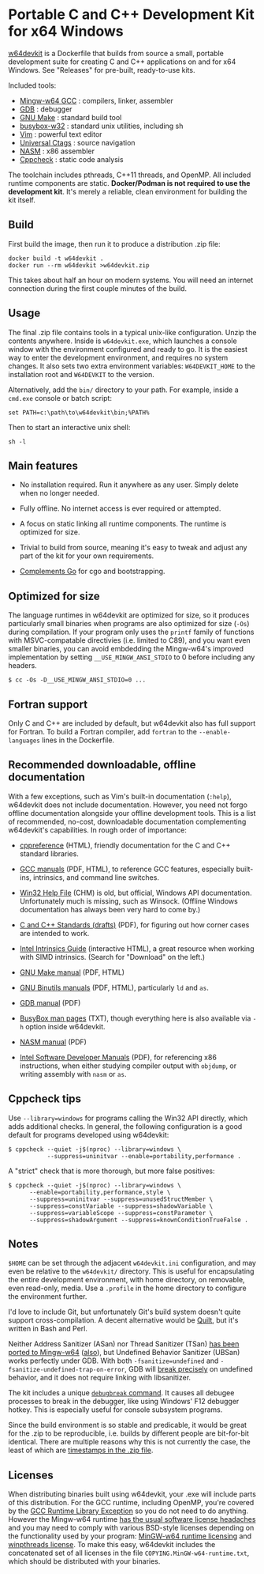 # Portable C and C++ Development Kit for x64 Windows

[w64devkit][] is a Dockerfile that builds from source a small, portable
development suite for creating C and C++ applications on and for x64
Windows. See "Releases" for pre-built, ready-to-use kits.

Included tools:

* [Mingw-w64 GCC][w64] : compilers, linker, assembler
* [GDB][gdb] : debugger
* [GNU Make][make] : standard build tool
* [busybox-w32][bb] : standard unix utilities, including sh
* [Vim][vim] : powerful text editor
* [Universal Ctags][ctags] : source navigation
* [NASM][nasm] : x86 assembler
* [Cppcheck][cppcheck] : static code analysis

The toolchain includes pthreads, C++11 threads, and OpenMP. All included
runtime components are static. **Docker/Podman is not required to use the
development kit**. It's merely a reliable, clean environment for building
the kit itself.

## Build

First build the image, then run it to produce a distribution .zip file:

    docker build -t w64devkit .
    docker run --rm w64devkit >w64devkit.zip

This takes about half an hour on modern systems. You will need an
internet connection during the first couple minutes of the build.

## Usage

The final .zip file contains tools in a typical unix-like configuration.
Unzip the contents anywhere. Inside is `w64devkit.exe`, which launches a
console window with the environment configured and ready to go. It is the
easiest way to enter the development environment, and requires no system
changes. It also sets two extra environment variables: `W64DEVKIT_HOME` to
the installation root and `W64DEVKIT` to the version.

Alternatively, add the `bin/` directory to your path. For example, inside
a `cmd.exe` console or batch script:

    set PATH=c:\path\to\w64devkit\bin;%PATH%

Then to start an interactive unix shell:

    sh -l

## Main features

* No installation required. Run it anywhere as any user. Simply delete
  when no longer needed.

* Fully offline. No internet access is ever required or attempted.

* A focus on static linking all runtime components. The runtime is
  optimized for size.

* Trivial to build from source, meaning it's easy to tweak and adjust any
  part of the kit for your own requirements.

* [Complements Go](https://nullprogram.com/blog/2021/06/29/) for cgo and
  bootstrapping.

## Optimized for size

The language runtimes in w64devkit are optimized for size, so it produces
particularly small binaries when programs are also optimized for size
(`-Os`) during compilation. If your program only uses the `printf` family
of functions with MSVC-compatable directivies (i.e. limited to C89), and
you want even smaller binaries, you can avoid embdedding the Mingw-w64's
improved implementation by setting `__USE_MINGW_ANSI_STDIO` to 0 before
including any headers.

    $ cc -Os -D__USE_MINGW_ANSI_STDIO=0 ...

## Fortran support

Only C and C++ are included by default, but w64devkit also has full
support for Fortran. To build a Fortran compiler, add `fortran` to the
`--enable-languages` lines in the Dockerfile.

## Recommended downloadable, offline documentation

With a few exceptions, such as Vim's built-in documentation (`:help`),
w64devkit does not include documentation. However, you need not forgo
offline documentation alongside your offline development tools. This is a
list of recommended, no-cost, downloadable documentation complementing
w64devkit's capabilities. In rough order of importance:

* [cppreference][doc-cpp] (HTML), friendly documentation for the C and C++
  standard libraries.

* [GCC manuals][doc-gcc] (PDF, HTML), to reference GCC features,
  especially built-ins, intrinsics, and command line switches.

* [Win32 Help File][doc-win32] (CHM) is old, but official, Windows API
  documentation. Unfortunately much is missing, such as Winsock. (Offline
  Windows documentation has always been very hard to come by.)

* [C and C++ Standards (drafts)][doc-std] (PDF), for figuring out how
  corner cases are intended to work.

* [Intel Intrinsics Guide][doc-intr] (interactive HTML), a great resource
  when working with SIMD intrinsics. (Search for "Download" on the left.)

* [GNU Make manual][doc-make] (PDF, HTML)

* [GNU Binutils manuals][doc-ld] (PDF, HTML), particularly `ld` and `as`.

* [GDB manual][doc-gdb] (PDF)

* [BusyBox man pages][doc-bb] (TXT), though everything here is also
  available via `-h` option inside w64devkit.

* [NASM manual][doc-nasm] (PDF)

* [Intel Software Developer Manuals][doc-intel] (PDF), for referencing x86
  instructions, when either studying compiler output with `objdump`, or
  writing assembly with `nasm` or `as`.

## Cppcheck tips

Use `--library=windows` for programs calling the Win32 API directly, which
adds additional checks. In general, the following configuration is a good
default for programs developed using w64devkit:

    $ cppcheck --quiet -j$(nproc) --library=windows \
               --suppress=uninitvar --enable=portability,performance .

A "strict" check that is more thorough, but more false positives:

    $ cppcheck --quiet -j$(nproc) --library=windows \
          --enable=portability,performance,style \
          --suppress=uninitvar --suppress=unusedStructMember \
          --suppress=constVariable --suppress=shadowVariable \
          --suppress=variableScope --suppress=constParameter \
          --suppress=shadowArgument --suppress=knownConditionTrueFalse .

## Notes

`$HOME` can be set through the adjacent `w64devkit.ini` configuration, and
may even be relative to the `w64devkit/` directory. This is useful for
encapsulating the entire development environment, with home directory, on
removable, even read-only, media. Use a `.profile` in the home directory
to configure the environment further.

I'd love to include Git, but unfortunately Git's build system doesn't
quite support cross-compilation. A decent alternative would be
[Quilt][quilt], but it's written in Bash and Perl.

Neither Address Sanitizer (ASan) nor Thread Sanitizer (TSan) [has been
ported to Mingw-w64][san] ([also][san2]), but Undefined Behavior Sanitizer
(UBSan) works perfectly under GDB. With both `-fsanitize=undefined` and
`-fsanitize-undefined-trap-on-error`, GDB will [break precisely][break] on
undefined behavior, and it does not require linking with libsanitizer.

The kit includes a unique [`debugbreak` command][debugbreak]. It causes
all debugee processes to break in the debugger, like using Windows' F12
debugger hotkey. This is especially useful for console subsystem programs.

Since the build environment is so stable and predicable, it would be
great for the .zip to be reproducible, i.e. builds by different people
are bit-for-bit identical. There are multiple reasons why this is not
currently the case, the least of which are [timestamps in the .zip
file][zip].

## Licenses

When distributing binaries built using w64devkit, your .exe will include
parts of this distribution. For the GCC runtime, including OpenMP, you're
covered by the [GCC Runtime Library Exception][gpl] so you do not need to
do anything. However the Mingw-w64 runtime [has the usual software license
headaches][bs] and you may need to comply with various BSD-style licenses
depending on the functionality used by your program: [MinGW-w64 runtime
licensing][lic1] and [winpthreads license][lic2]. To make this easy,
w64devkit includes the concatenated set of all licenses in the file
`COPYING.MinGW-w64-runtime.txt`, which should be distributed with your
binaries.


[bb]: https://frippery.org/busybox/
[break]: https://nullprogram.com/blog/2022/06/26/
[bs]: https://www.rdegges.com/2016/i-dont-give-a-shit-about-licensing/
[cppcheck]: https://cppcheck.sourceforge.io/
[ctags]: https://github.com/universal-ctags/ctags
[debugbreak]: https://nullprogram.com/blog/2022/07/31/
[doc-bb]: https://busybox.net/downloads/BusyBox.txt
[doc-cpp]: https://en.cppreference.com/w/Cppreference:Archives
[doc-gcc]: https://gcc.gnu.org/onlinedocs/
[doc-gdb]: https://sourceware.org/gdb/current/onlinedocs/gdb.pdf
[doc-intel]: https://software.intel.com/content/www/us/en/develop/articles/intel-sdm.html
[doc-intr]: https://software.intel.com/sites/landingpage/IntrinsicsGuide/
[doc-ld]: https://sourceware.org/binutils/docs/
[doc-make]: https://www.gnu.org/software/make/manual/
[doc-nasm]: https://www.nasm.us/docs.php
[doc-std]: https://stackoverflow.com/a/83763
[doc-win32]: http://laurencejackson.com/win32/
[gdb]: https://www.gnu.org/software/gdb/
[go]: https://nullprogram.com/blog/2021/06/29/
[gpl]: https://www.gnu.org/licenses/gcc-exception-3.1.en.html
[lic1]: https://sourceforge.net/p/mingw-w64/mingw-w64/ci/master/tree/COPYING.MinGW-w64-runtime/COPYING.MinGW-w64-runtime.txt
[lic2]: https://sourceforge.net/p/mingw-w64/mingw-w64/ci/master/tree/mingw-w64-libraries/winpthreads/COPYING
[make]: https://www.gnu.org/software/make/
[nasm]: https://www.nasm.us/
[quilt]: http://savannah.nongnu.org/projects/quilt
[san]: http://mingw-w64.org/doku.php/contribute#sanitizers_asan_tsan_usan
[san2]: https://groups.google.com/forum/#!topic/address-sanitizer/q0e5EBVKZT4
[vim]: https://www.vim.org/
[w64]: http://mingw-w64.org/
[w64devkit]: https://github.com/skeeto/w64devkit
[zip]: https://tanzu.vmware.com/content/blog/barriers-to-deterministic-reproducible-zip-files
